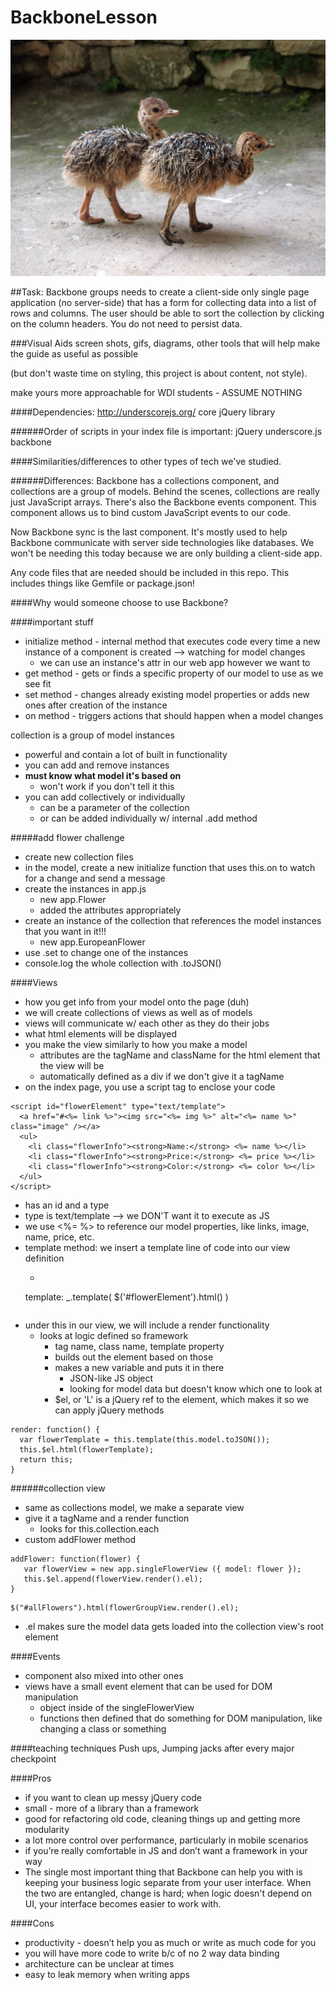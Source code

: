 # BackboneLesson

![Baby Ostrich](assets/backbone-ostrich.jpg)

##Task:
Backbone groups needs to create a client-side only single page application (no server-side) that has a form for collecting data into a list of rows and columns. The user should be able to sort the collection by clicking on the column headers. You do not need to persist data.

###Visual Aids
screen shots,
gifs,
diagrams,
other tools that will help make the guide as useful as possible

(but don't waste time on styling, this project is about content, not style).

make yours more approachable for WDI students - ASSUME NOTHING


####Dependencies:
http://underscorejs.org/
core jQuery library

######Order of scripts in your index file is important:
jQuery
underscore.js
backbone


####Similarities/differences to other types of tech we've studied.

######Differences:
Backbone has a collections component, and collections are a group of models. Behind the scenes, collections are really just JavaScript arrays. There's also the Backbone events component. This component allows us to bind custom JavaScript events to our code.

Now Backbone sync is the last component. It's mostly used to help Backbone communicate with server side technologies like databases. We won't be needing this today because we are only building a client-side app.



Any code files that are needed should be included in this repo. This includes things like Gemfile or package.json!


####Why would someone choose to use Backbone?



####important stuff
- initialize method - internal method that executes code every time a new instance of a component is created --> watching for model changes
  - we can use an instance's attr in our web app however we want to
- get method - gets or finds a specific property of our model to use as we see fit
- set method - changes already existing model properties or adds new ones after creation of the instance
- on method - triggers actions that should happen when a model changes

collection is a group of model instances
  - powerful and contain a lot of built in functionality
  - you can add and remove instances
  - <strong>must know what model it's based on</strong>
    - won't work if you don't tell it this
  - you can add collectively or individually
    - can be a parameter of the collection
    - or can be added individually w/ internal .add method

#####add flower challenge
- create new collection files
- in the model, create a new initialize function that uses this.on to watch for a change and send a message
- create the instances in app.js
  - new app.Flower
  - added the attributes appropriately
- create an instance of the collection that references the model instances that you want in it!!!
  - new app.EuropeanFlower
- use .set to change one of the instances
- console.log the whole collection with .toJSON()

####Views
- how you get info from your model onto the page (duh)
- we will create collections of views as well as of models
- views will communicate w/ each other as they do their jobs
- what html elements will be displayed
- you make the view similarly to how you make a model
  - attributes are the tagName and className for the html element that the view will be
  - automatically defined as a div if we don't give it a tagName
- on the index page, you use a script tag to enclose your code
```
<script id="flowerElement" type="text/template">
  <a href="#<%= link %>"><img src="<%= img %>" alt="<%= name %>" class="image" /></a>
  <ul>
    <li class="flowerInfo"><strong>Name:</strong> <%= name %></li>
    <li class="flowerInfo"><strong>Price:</strong> <%= price %></li>
    <li class="flowerInfo"><strong>Color:</strong> <%= color %></li>
  </ul>
</script>
```
  - has an id and a type
  - type is text/template --> we DON'T want it to execute as JS
  - we use <%= %> to reference our model properties, like links, image, name, price, etc.
- template method: we insert a template line of code into our view definition
  - ```
  template: _.template( $('#flowerElement').html() )
  ```
- under this in our view, we will include a render functionality
  - looks at logic defined so framework
    - tag name, class name, template property
    - builds out the element based on those
    - makes a new variable and puts it in there
      - JSON-like JS object
      - looking for model data but doesn't know which one to look at
    - $el, or 'L' is a jQuery ref to the element, which makes it so we can apply jQuery methods
```
render: function() {
  var flowerTemplate = this.template(this.model.toJSON());
  this.$el.html(flowerTemplate);
  return this;
}
```

######collection view
- same as collections model, we make a separate view
- give it a tagName and a render function
  - looks for this.collection.each
- custom addFlower method
```
addFlower: function(flower) {
   var flowerView = new app.singleFlowerView ({ model: flower });
   this.$el.append(flowerView.render().el);
}
```

```
$("#allFlowers").html(flowerGroupView.render().el);
```
- .el makes sure the model data gets loaded into the collection view's root element

####Events
- component also mixed into other ones
- views have a small event element that can be used for DOM manipulation
  - object inside of the singleFlowerView
  - functions then defined that do something for DOM manipulation, like changing a class or something

####teaching techniques
Push ups, Jumping jacks after every major checkpoint

####Pros

- if you want to clean up messy jQuery code
- small - more of a library than a framework
- good for refactoring old code, cleaning things up and getting more modularity
- a lot more control over performance, particularly in mobile scenarios
- if you’re really comfortable in JS and don’t want a framework in your way
- The single most important thing that Backbone can help you with is keeping your business logic separate from your user interface. When the two are entangled, change is hard; when logic doesn't depend on UI, your interface becomes easier to work with.

####Cons

- productivity - doesn’t help you as much or write as much code for you
- you will have more code to write b/c of no 2 way data binding
- architecture can be unclear at times
- easy to leak memory when writing apps
